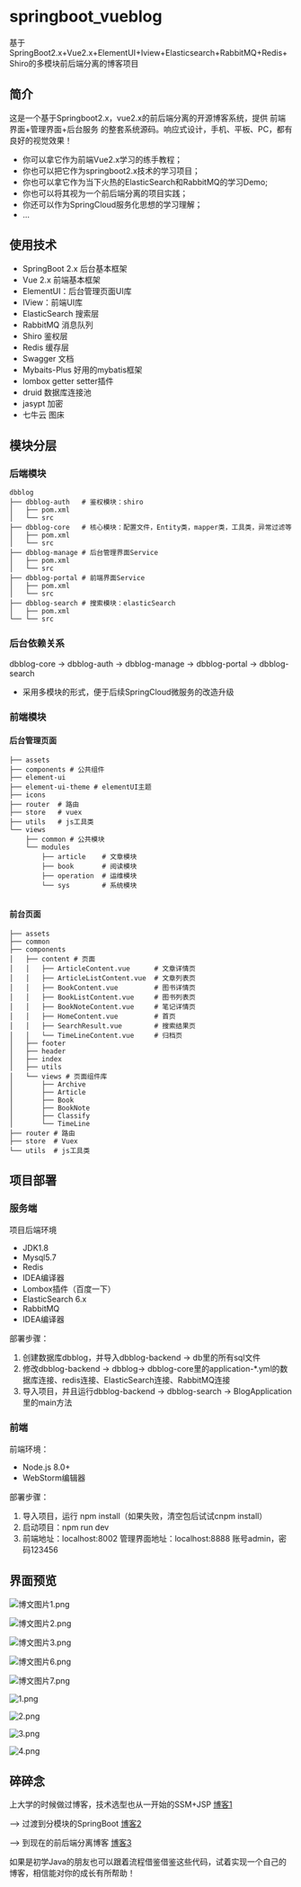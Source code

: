 # springboot_vueblog
基于SpringBoot2.x+Vue2.x+ElementUI+Iview+Elasticsearch+RabbitMQ+Redis+Shiro的多模块前后端分离的博客项目

## 简介
这是一个基于Springboot2.x，vue2.x的前后端分离的开源博客系统，提供 前端界面+管理界面+后台服务 的整套系统源码。响应式设计，手机、平板、PC，都有良好的视觉效果！

- 你可以拿它作为前端Vue2.x学习的练手教程；
- 你也可以把它作为springboot2.x技术的学习项目；
- 你也可以拿它作为当下火热的ElasticSearch和RabbitMQ的学习Demo;
- 你也可以将其视为一个前后端分离的项目实践；
- 你还可以作为SpringCloud服务化思想的学习理解；
- ...
## 使用技术
- SpringBoot 2.x 后台基本框架
- Vue 2.x 前端基本框架
- ElementUI：后台管理页面UI库
- IView：前端UI库
- ElasticSearch 搜索层
- RabbitMQ 消息队列
- Shiro 鉴权层
- Redis 缓存层
- Swagger 文档
- Mybaits-Plus 好用的mybatis框架
- lombox getter setter插件
- druid 数据库连接池
- jasypt 加密
- 七牛云 图床


## 模块分层
### 后端模块
```shell
dbblog
├── dbblog-auth   # 鉴权模块：shiro
│   ├── pom.xml
│   └── src
├── dbblog-core   # 核心模块：配置文件，Entity类，mapper类，工具类，异常过滤等
│   ├── pom.xml
│   └── src
├── dbblog-manage # 后台管理界面Service
│   ├── pom.xml
│   └── src
├── dbblog-portal # 前端界面Service
│   ├── pom.xml
│   └── src
├── dbblog-search # 搜索模块：elasticSearch
│   ├── pom.xml
└── └── src
```
### 后台依赖关系

dbblog-core -> dbblog-auth -> dbblog-manage -> dbblog-portal -> dbblog-search
- 采用多模块的形式，便于后续SpringCloud微服务的改造升级

### 前端模块
#### 后台管理页面
```shell
├── assets
├── components # 公共组件
├── element-ui
├── element-ui-theme # elementUI主题
├── icons   
├── router  # 路由
├── store   # vuex
├── utils   # js工具类
└── views   
    ├── common # 公共模块
    └── modules
        ├── article    # 文章模块
        ├── book       # 阅读模块
        ├── operation  # 运维模块
        └── sys        # 系统模块


```
#### 前台页面
```shell
├── assets
├── common
├── components
│   ├── content # 页面
│   │   ├── ArticleContent.vue      # 文章详情页
│   │   ├── ArticleListContent.vue  # 文章列表页
│   │   ├── BookContent.vue         # 图书详情页
│   │   ├── BookListContent.vue     # 图书列表页
│   │   ├── BookNoteContent.vue     # 笔记详情页
│   │   ├── HomeContent.vue         # 首页
│   │   ├── SearchResult.vue        # 搜索结果页
│   │   └── TimeLineContent.vue     # 归档页
│   ├── footer
│   ├── header
│   ├── index
│   ├── utils
│   └── views # 页面组件库
│       ├── Archive 
│       ├── Article
│       ├── Book
│       ├── BookNote
│       ├── Classify
│       └── TimeLine
├── router # 路由
├── store  # Vuex
└── utils  # js工具类

```
## 项目部署
### 服务端
项目后端环境
- JDK1.8
- Mysql5.7
- Redis
- IDEA编译器
- Lombox插件（百度一下）
- ElasticSearch 6.x
- RabbitMQ
- IDEA编译器

部署步骤：
1. 创建数据库dbblog，并导入dbblog-backend -> db里的所有sql文件
2. 修改dbblog-backend -> dbblog-> dbblog-core里的application-*.yml的数据库连接、redis连接、ElasticSearch连接、RabbitMQ连接
3. 导入项目，并且运行dbblog-backend -> dbblog-search -> BlogApplication里的main方法

### 前端
前端环境：
- Node.js 8.0+
- WebStorm编辑器

部署步骤：
1. 导入项目，运行 npm install（如果失败，清空包后试试cnpm install）
2. 启动项目：npm run dev
3. 前端地址：localhost:8002 管理界面地址：localhost:8888  账号admin，密码123456

## 界面预览

![博文图片1.png](http://oss.dblearn.cn/dbblog/20190310/34c7f3a92bae478c882caaed586042dc.png)

![博文图片2.png](http://oss.dblearn.cn/dbblog/20190310/2403f9585bf64dd2a90b180314a93403.png)

![博文图片3.png](http://oss.dblearn.cn/dbblog/20190310/c1af8818cbac486394eb083463c3c2d7.png)

![博文图片6.png](http://oss.dblearn.cn/dbblog/20190310/558c14cbdee84be99f32c267033df276.png)

![博文图片7.png](http://oss.dblearn.cn/dbblog/20190310/9289e11d4e2b489885246c6023924458.png)

![1.png](http://oss.dblearn.cn/dbblog/20190310/61b8efb183144323b4138b2b9eecdfb7.png)

![2.png](http://oss.dblearn.cn/dbblog/20190310/4e0874dc164e44028e500769f829d7e1.png)

![3.png](http://oss.dblearn.cn/dbblog/20190310/7c641e6681ef468599dbe152bc0ea02a.png)

![4.png](http://oss.dblearn.cn/dbblog/20190310/ee69937e2bd9494f882da788932123ca.png)


## 碎碎念
上大学的时候做过博客，技术选型也从一开始的SSM+JSP [博客1](https://github.com/llldddbbb/Blog) 

--> 过渡到分模块的SpringBoot [博客2](https://github.com/llldddbbb/Blog2) 

-->  到现在的前后端分离博客 [博客3](https://github.com/llldddbbb/dbblog) 

如果是初学Java的朋友也可以跟着流程借鉴借鉴这些代码，试着实现一个自己的博客，相信能对你的成长有所帮助！

